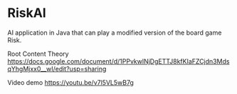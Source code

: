 # RiskAI
AI application in Java that can play a modified version of the board game Risk.

Root Content Theory
https://docs.google.com/document/d/1PPvkwlNjDgETTJ8kfKIaFZCjdn3MdsqYhgMjxx0__wI/edit?usp=sharing

Video demo
https://youtu.be/v7l5VL5wB7g
